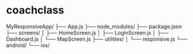# coachclass
MyResponsiveApp/
├── App.js
├── node_modules/
├── package.json
├── screens/
│   ├── HomeScreen.js
│   ├── LoginScreen.js
│   ├── Dashboard.js
│   └── MapScreen.js
├── utilities/
│   └── responsive.js
└── android/
└── ios/
